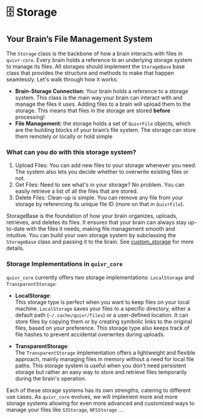 # 🗄️ Storage

## Your Brain’s File Management System

The `Storage` class is the backbone of how a brain interacts with files in `quivr-core`. Every brain holds a reference to an underlying storage system to manage its files. All storages should implement the `StorageBase` base class that provides the structure and methods to make that happen seamlessly. Let's walk through how it works:

- **Brain-Storage Connection:** Your brain holds a reference to a storage system. This class is the main way your brain can interact with and manage the files it uses. Adding files to a brain will upload them to the storage. This means that files in the storage are stored **before** processing!
- **File Management:** the storage holds a set of `QuivrFile` objects, which are the building blocks of your brain’s file system. The storage can store them remotely or locally or hold simple

### What can you do with this storage system?

1. Upload Files: You can add new files to your storage whenever you need. The system also lets you decide whether to overwrite existing files or not.
2. Get Files: Need to see what's in your storage? No problem. You can easily retrieve a list of all the files that are stored.
3. Delete Files: Clean-up is simple. You can remove any file from your storage by referencing its unique file ID (more on that in `QuivrFile`).

StorageBase is the foundation of how your brain organizes, uploads, retrieves, and deletes its files. It ensures that your brain can always stay up-to-date with the files it needs, making file management smooth and intuitive. You can build your own storage system by subclassing the `StorageBase` class and passing it to the brain. See [custom_storage](../examples/custom_storage.md) for more details.

### Storage Implementations in `quivr_core`

`quivr_core` currently offers two storage implementations: `LocalStorage` and `TransparentStorage`:

- **LocalStorage**:  
  This storage type is perfect when you want to keep files on your local machine. `LocalStorage` saves your files to a specific directory, either a default path (`~/.cache/quivr/files`) or a user-defined location. It can store files by copying them or by creating symbolic links to the original files, based on your preference. This storage type also keeps track of file hashes to prevent accidental overwrites during uploads.

- **TransparentStorage**:  
  The `TransparentStorage` implementation offers a lightweight and flexible approach, mainly managing files in memory without a need for local file paths. This storage system is useful when you don't need persistent storage but rather an easy way to store and retrieve files temporarily during the brain's operation.

Each of these storage systems has its own strengths, catering to different use cases. As `quivr_core` evolves, we will implement more and more storage systems allowing for even more advanced and customized ways to manage your files like `S3Storage`, `NFSStorage` ...
